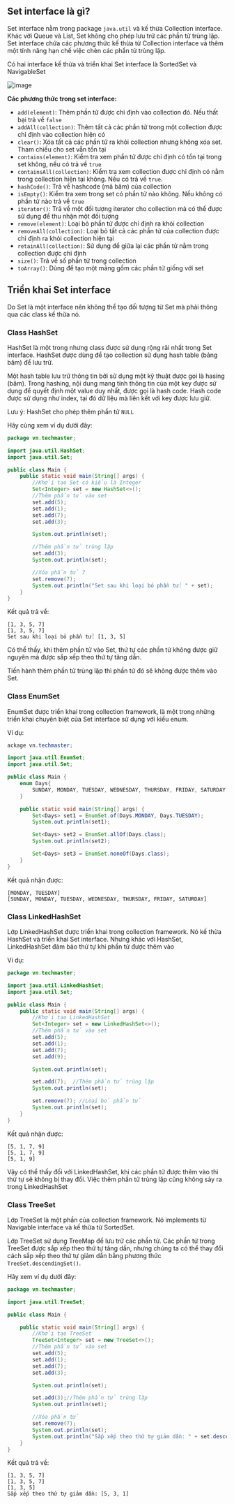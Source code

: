 ## Set interface là gì?

Set interface nằm trong package `java.util` và kế thừa Collection interface. Khác với Queue và List, Set không cho phép lưu trữ các phần tử trùng lặp. Set interface chứa các phương thức kế thừa từ Collection interface và thêm một tính năng hạn chế việc chèn các phần tử trùng lặp.

Có hai interface kế thừa và triển khai Set interface là SortedSet và NavigableSet

![image](https://media.techmaster.vn/api/static/bq0a8rs51co78aldi4p0/c6bmg1s51co50fuc8dgg)

**Các phương thức trong set interface:**

- `add(element)`: Thêm phần tử được chỉ định vào collection đó. Nếu thất bại trả về `false`
- `addAll(collection)`: Thêm tất cả các phần tử trong một collection được chỉ định vào collection hiện có
- `clear()`: Xóa tất cả các phần tử ra khỏi collection nhưng không xóa set. Tham chiếu cho set vẫn tồn tại
- `contains(element)`: Kiểm tra xem phần tử được chỉ định có tồn tại trong set không, nếu có trả về `true`
- `containsAll(collection)`: Kiểm tra xem collection được chỉ định có nằm trong collection hiện tại không. Nếu có trả về `true`.
- `hashCode()`: Trả về hashcode (mã băm) của collection
- `isEmpty()`: Kiểm tra xem trong set có phần tử nào không. Nếu không có phần tử nào trả về `true`
- `iterator()`: Trả về một đối tượng iterator cho collection mà có thể được sử dụng để thu nhận một đối tượng
- `remove(element)`: Loại bỏ phần tử được chỉ định ra khỏi collection
- `removeAll(collection)`: Loại bỏ tất cả các phần tử của collection được chỉ định ra khỏi collection hiện tại
- `retainAll(collection)`: Sử dụng để giữa lại các phần tử nằm trong collection được chỉ định
- `size()`: Trả về số phần tử trong collection
- `toArray()`: Dùng để tạo một mảng gồm các phần tử giống với set

## Triển khai Set interface

Do Set là một interface nên không thể tạo đối tượng từ Set mà phải thông qua các class kế thừa nó.

### Class HashSet

HashSet là một trong nhưng class được sử dụng rộng rãi nhất trong Set interface. HashSet được dùng để tạo collection sử dụng hash table (bảng băm) để lưu trữ.

Một hash table lưu trữ thông tin bởi sử dụng một kỹ thuật được gọi là hasing (băm). Trong hashing, nội dung mang tính thông tin của một key được sử dụng để quyết định một value duy nhất, được gọi là hash code. Hash code được sử dụng như index, tại đó dữ liệu mà liên kết với key được lưu giữ.

Lưu ý: HashSet cho phép thêm phần tử `NULL`

Hãy cùng xem ví dụ dưới đây:

```java
package vn.techmaster;

import java.util.HashSet;
import java.util.Set;

public class Main {
    public static void main(String[] args) {
        //Khởi tạo Set có kiểu là Integer
        Set<Integer> set = new HashSet<>();
        //Thêm phần tử vào set
        set.add(5);
        set.add(1);
        set.add(7);
        set.add(3);

        System.out.println(set);

        //Thêm phần tử trùng lặp
        set.add(3);
        System.out.println(set);

        //Xóa phần tử 7
        set.remove(7);
        System.out.println("Set sau khi loại bỏ phần tử: " + set);
    }
}
```

Kết quả trả về:

```
[1, 3, 5, 7]
[1, 3, 5, 7]
Set sau khi loại bỏ phần tử: [1, 3, 5]
```

Có thể thấy, khi thêm phần tử vào Set, thứ tự các phần tử không được giữ nguyên mà được sắp xếp theo thứ tự tăng dần.

Tiến hành thêm phần tử trùng lặp thì phần tử đó sẽ không được thêm vào Set.

### Class EnumSet

EnumSet được triển khai trong collection framework, là một trong những triển khai chuyên biệt của Set interface sử dụng với kiểu enum.

Ví dụ:

```java
ackage vn.techmaster;

import java.util.EnumSet;
import java.util.Set;

public class Main {
    enum Days{
        SUNDAY, MONDAY, TUESDAY, WEDNESDAY, THURSDAY, FRIDAY, SATURDAY
    }

    public static void main(String[] args) {
        Set<Days> set1 = EnumSet.of(Days.MONDAY, Days.TUESDAY);
        System.out.println(set1);

        Set<Days> set2 = EnumSet.allOf(Days.class);
        System.out.println(set2);

        Set<Days> set3 = EnumSet.noneOf(Days.class);
    }
}
```

Kết quả nhận được:

```
[MONDAY, TUESDAY]
[SUNDAY, MONDAY, TUESDAY, WEDNESDAY, THURSDAY, FRIDAY, SATURDAY]
```

### Class LinkedHashSet

Lớp LinkedHashSet được triển khai trong collection framework. Nó kế thừa HashSet và triển khai Set interface. Nhưng khác với HashSet, LinkedHashSet đảm bảo thứ tự khi phần tử được thêm vào

Ví dụ:

```java
package vn.techmaster;

import java.util.LinkedHashSet;
import java.util.Set;

public class Main {
    public static void main(String[] args) {
        //Khởi tạo LinkedHashSet
        Set<Integer> set = new LinkedHashSet<>();
        //Thêm phần tử vào set
        set.add(5);
        set.add(1);
        set.add(7);
        set.add(9);

        System.out.println(set);

        set.add(7);  //Thêm phần tử trùng lặp
        System.out.println(set);

        set.remove(7); //Loại bỏ phần tử
        System.out.println(set);
    }
}
```

Kết quả nhận được:

```
[5, 1, 7, 9]
[5, 1, 7, 9]
[5, 1, 9]
```

Vậy có thể thấy đối với LinkedHashSet, khi các phần tử được thêm vào thì thứ tự sẽ không bị thay đổi. Việc thêm phần tử trùng lặp cũng không sảy ra trong LinkedHashSet

### Class TreeSet

Lớp TreeSet là một phần của collection framework. Nó implements từ Navigable interface và kế thừa từ SortedSet.

Lớp TreeSet sử dụng TreeMap để lưu trữ các phần tử. Các phần tử trong TreeSet được sắp xếp theo thứ tự tăng dần, nhưng chúng ta có thể thay đổi cách sắp xếp theo thứ tự giảm dần bằng phương thức `TreeSet.descendingSet()`.

Hãy xem ví dụ dưới đây:

```java
package vn.techmaster;

import java.util.TreeSet;

public class Main {

    public static void main(String[] args) {
        //Khởi tạo TreeSet
        TreeSet<Integer> set = new TreeSet<>();
        //Thêm phần tử vào set
        set.add(5);
        set.add(1);
        set.add(7);
        set.add(3);

        System.out.println(set);

        set.add(3);//Thêm phần tử trùng lặp
        System.out.println(set);

        //Xóa phần tử
        set.remove(7);
        System.out.println(set);
        System.out.println("Sắp xếp theo thứ tự giảm dần: " + set.descendingSet());
    }
}
```

Kết quả trả về:

```
[1, 3, 5, 7]
[1, 3, 5, 7]
[1, 3, 5]
Sắp xếp theo thứ tự giảm dần: [5, 3, 1]
```

